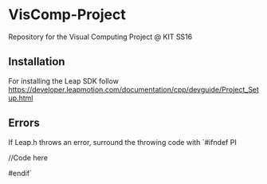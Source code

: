 # VisComp-Project
Repository for the Visual Computing Project @ KIT SS16

## Installation 

For installing the Leap SDK follow
https://developer.leapmotion.com/documentation/cpp/devguide/Project_Setup.html

## Errors
If Leap.h throws an error, surround the throwing code with
`#ifndef PI

//Code here

#endif`


